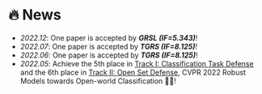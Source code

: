 # 🔥 News
- *2022.12*: One paper is accepted by ***GRSL (IF=5.343)***!
- *2022.07*: One paper is accepted by ***TGRS (IF=8.125)***!
- *2022.06*: One paper is accepted by ***TGRS (IF=8.125)***!
- *2022.05*: Achieve the 5th place in [Track I: Classification Task Defense](https://artofrobust.github.io/) and the 6th place in [Track II: Open Set Defense](https://artofrobust.github.io/), CVPR 2022 Robust Models towards Open-world Classification 🎉🎉!
